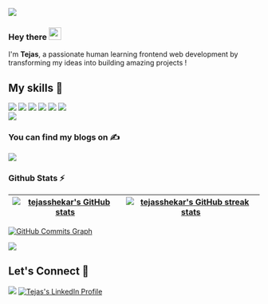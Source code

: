 ![](https://komarev.com/ghpvc/?username=TejasShekar&color=brightgreen)
<!-- [![](https://img.shields.io/github/followers/TejasShekar?label=GitHub%20Followers)](https://github.com/TejasShekar) -->

<h3> Hey there <img src="https://media.giphy.com/media/hvRJCLFzcasrR4ia7z/giphy.gif" width="25px"></h3>
I'm <b>Tejas</b>, a passionate human learning frontend web development by transforming my ideas into building amazing projects !

<h2> My skills 🚀</h2>

![](https://img.shields.io/badge/HTML5-E34F26?style=for-the-badge&logo=html5&logoColor=white)
![](https://img.shields.io/badge/CSS3-1572B6?style=for-the-badge&logo=css3&logoColor=white)
![](https://img.shields.io/badge/JavaScript-F7DF1E?style=for-the-badge&logo=javascript&logoColor=white)
![](https://img.shields.io/badge/react-%2320232a.svg?style=for-the-badge&logo=react&logoColor=%2361DAFB)
![](https://img.shields.io/badge/Visual_Studio_Code-0078D4?style=for-the-badge&logo=visual%20studio%20code&logoColor=white)
![](https://img.shields.io/badge/Git-F05032?style=for-the-badge&logo=git&logoColor=white)  
![](https://img.shields.io/badge/Markdown-000000?style=for-the-badge&logo=markdown&logoColor=white)

<h3>You can find my blogs on ✍️ </h3>
<a href="https://tejas01.hashnode.dev/"><img src="https://img.shields.io/badge/Hashnode-2962FF?style=for-the-badge&logo=hashnode&logoColor=white"/></a>

<h3> Github Stats ⚡</h3>

| <a href="http://www.github.com/tejasshekar"><img src="https://github-readme-stats.vercel.app/api?username=tejasshekar&show_icons=true&include_all_commits=true&theme=swift&hide_border=true&bg_color=FEFEFF&icon_color=fb8c01&title_color=fb8c01" alt="tejasshekar's GitHub stats" /></a> | <a href="http://www.github.com/tejasshekar"><img src="https://github-readme-streak-stats.herokuapp.com?user=tejasshekar&date_format=M%20j%5B%2C%20Y%5D&background=FEFEFF&hide_border=true" alt="tejasshekar's GitHub streak stats" /></a> |
| ------------- | ------------- |

<a href="http://www.github.com/tejasshekar">
  <img src="https://activity-graph.herokuapp.com/graph?username=tejasshekar&theme=minimal&bg_color=FEFEFF&hide_border=true&line=fb8c0180&point=fb8c01" alt="GitHub Commits Graph" />
</a>

<a href="https://github.com/tejasshekar/github-readme-stats"><img align="center" src="https://github-readme-stats.vercel.app/api/top-langs/?username=tejasshekar&layout=compact&theme=swift&hide_border=false&bg_color=FEFEFF&icon_color=fb8c01&title_color=fb8c01" /></a>

## Let's Connect 🔗

[![](https://img.shields.io/twitter/follow/tejas_shekar?style=for-the-badge&logo=twitter)](https://twitter.com/tejas_shekar)
<a href="https://in.linkedin.com/in/tejasbc"><img src="https://img.shields.io/badge/LinkedIn-0077B5?style=for-the-badge&logo=linkedin&logoColor=white" alt="Tejas's LinkedIn Profile"/></a>

